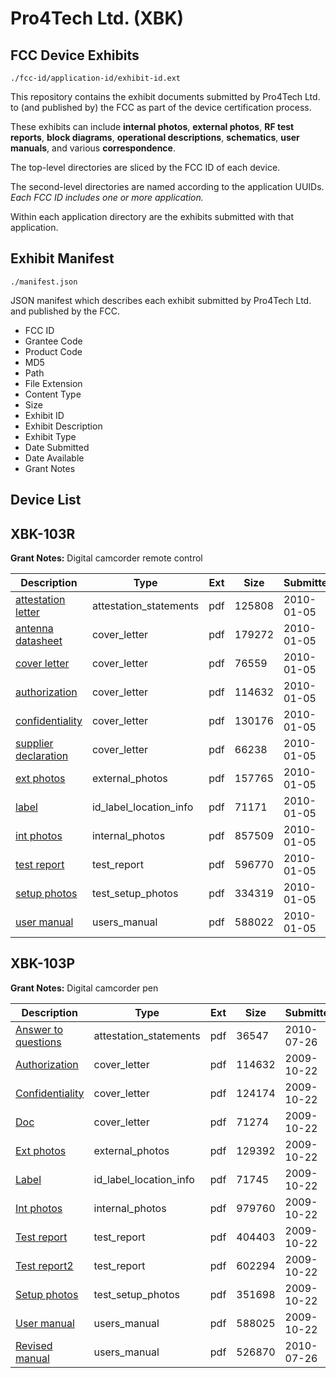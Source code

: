 # Pro4Tech Ltd. (XBK)
## FCC Device Exhibits

```
./fcc-id/application-id/exhibit-id.ext
```

This repository contains the exhibit documents submitted by Pro4Tech Ltd. to (and published by) the FCC as part of the device certification process.

These exhibits can include **internal photos**, **external photos**, **RF test reports**, **block diagrams**, **operational descriptions**, **schematics**, **user manuals**, and various **correspondence**.

The top-level directories are sliced by the FCC ID of each device.

The second-level directories are named according to the application UUIDs. *Each FCC ID includes one or more application.*

Within each application directory are the exhibits submitted with that application. 

## Exhibit Manifest

```
./manifest.json
```

JSON manifest which describes each exhibit submitted by Pro4Tech Ltd. and published by the FCC.

- FCC ID
- Grantee Code
- Product Code
- MD5
- Path
- File Extension
- Content Type
- Size
- Exhibit ID
- Exhibit Description
- Exhibit Type
- Date Submitted
- Date Available
- Grant Notes

## Device List
## XBK-103R
**Grant Notes:** Digital camcorder remote control

| Description | Type | Ext | Size | Submitted | Available |
| ----------- | ---- | --- | ---- | --------- | --------- |
| [attestation letter](XBK-103R/2d9b248ff2c869706bbba7d4cf8479a6/1222473.pdf) | attestation_statements | pdf | 125808 | 2010-01-05 | 2010-01-05 |
| [antenna datasheet](XBK-103R/2d9b248ff2c869706bbba7d4cf8479a6/1222472.pdf) | cover_letter | pdf | 179272 | 2010-01-05 | 2010-01-05 |
| [cover letter](XBK-103R/2d9b248ff2c869706bbba7d4cf8479a6/1222474.pdf) | cover_letter | pdf | 76559 | 2010-01-05 | 2010-01-05 |
| [authorization](XBK-103R/2d9b248ff2c869706bbba7d4cf8479a6/1187186.pdf) | cover_letter | pdf | 114632 | 2010-01-05 | 2010-01-05 |
| [confidentiality](XBK-103R/2d9b248ff2c869706bbba7d4cf8479a6/1222480.pdf) | cover_letter | pdf | 130176 | 2010-01-05 | 2010-01-05 |
| [supplier declaration](XBK-103R/2d9b248ff2c869706bbba7d4cf8479a6/1222521.pdf) | cover_letter | pdf | 66238 | 2010-01-05 | 2010-01-05 |
| [ext photos](XBK-103R/2d9b248ff2c869706bbba7d4cf8479a6/1222476.pdf) | external_photos | pdf | 157765 | 2010-01-05 | 2010-01-05 |
| [label](XBK-103R/2d9b248ff2c869706bbba7d4cf8479a6/1222478.pdf) | id_label_location_info | pdf | 71171 | 2010-01-05 | 2010-01-05 |
| [int photos](XBK-103R/2d9b248ff2c869706bbba7d4cf8479a6/1222477.pdf) | internal_photos | pdf | 857509 | 2010-01-05 | 2010-01-05 |
| [test report](XBK-103R/2d9b248ff2c869706bbba7d4cf8479a6/1222479.pdf) | test_report | pdf | 596770 | 2010-01-05 | 2010-01-05 |
| [setup photos](XBK-103R/2d9b248ff2c869706bbba7d4cf8479a6/1222481.pdf) | test_setup_photos | pdf | 334319 | 2010-01-05 | 2010-01-05 |
| [user manual](XBK-103R/2d9b248ff2c869706bbba7d4cf8479a6/1222522.pdf) | users_manual | pdf | 588022 | 2010-01-05 | 2010-01-05 |
## XBK-103P
**Grant Notes:** Digital camcorder pen

| Description | Type | Ext | Size | Submitted | Available |
| ----------- | ---- | --- | ---- | --------- | --------- |
| [Answer to questions](XBK-103P/dccfac4c8f1829dfd4845eb549c4bcaf/1317371.pdf) | attestation_statements | pdf | 36547 | 2010-07-26 | 2009-10-26 |
| [Authorization](XBK-103P/dccfac4c8f1829dfd4845eb549c4bcaf/1187186.pdf) | cover_letter | pdf | 114632 | 2009-10-22 | 2009-10-26 |
| [Confidentiality](XBK-103P/dccfac4c8f1829dfd4845eb549c4bcaf/1187187.pdf) | cover_letter | pdf | 124174 | 2009-10-22 | 2009-10-26 |
| [Doc](XBK-103P/dccfac4c8f1829dfd4845eb549c4bcaf/1187188.pdf) | cover_letter | pdf | 71274 | 2009-10-22 | 2009-10-26 |
| [Ext photos](XBK-103P/dccfac4c8f1829dfd4845eb549c4bcaf/1187181.pdf) | external_photos | pdf | 129392 | 2009-10-22 | 2009-10-26 |
| [Label](XBK-103P/dccfac4c8f1829dfd4845eb549c4bcaf/1187180.pdf) | id_label_location_info | pdf | 71745 | 2009-10-22 | 2009-10-26 |
| [Int photos](XBK-103P/dccfac4c8f1829dfd4845eb549c4bcaf/1187182.pdf) | internal_photos | pdf | 979760 | 2009-10-22 | 2009-10-26 |
| [Test report](XBK-103P/dccfac4c8f1829dfd4845eb549c4bcaf/1187185.pdf) | test_report | pdf | 404403 | 2009-10-22 | 2009-10-26 |
| [Test report2](XBK-103P/dccfac4c8f1829dfd4845eb549c4bcaf/1187189.pdf) | test_report | pdf | 602294 | 2009-10-22 | 2009-10-26 |
| [Setup photos](XBK-103P/dccfac4c8f1829dfd4845eb549c4bcaf/1187183.pdf) | test_setup_photos | pdf | 351698 | 2009-10-22 | 2009-10-26 |
| [User manual](XBK-103P/dccfac4c8f1829dfd4845eb549c4bcaf/1187184.pdf) | users_manual | pdf | 588025 | 2009-10-22 | 2009-10-26 |
| [Revised manual](XBK-103P/dccfac4c8f1829dfd4845eb549c4bcaf/1317372.pdf) | users_manual | pdf | 526870 | 2010-07-26 | 2009-10-26 |
